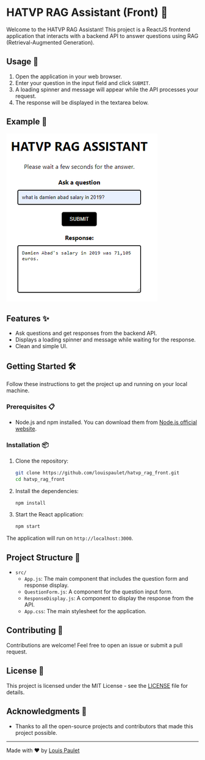 # HATVP RAG Assistant (Front) 🚀

Welcome to the HATVP RAG Assistant! This project is a ReactJS frontend application that interacts with a backend API to answer questions using RAG (Retrieval-Augmented Generation).

## Usage 🚀

1. Open the application in your web browser.
2. Enter your question in the input field and click `SUBMIT`.
3. A loading spinner and message will appear while the API processes your request.
4. The response will be displayed in the textarea below.

## Example 📸

![Example](https://raw.githubusercontent.com/louispaulet/hatvp_rag_front/main/mockups/current_appearance.png)

## Features ✨

- Ask questions and get responses from the backend API.
- Displays a loading spinner and message while waiting for the response.
- Clean and simple UI.

## Getting Started 🛠️

Follow these instructions to get the project up and running on your local machine.

### Prerequisites 📋

- Node.js and npm installed. You can download them from [Node.js official website](https://nodejs.org/).

### Installation 📦

1. Clone the repository:

    ```bash
    git clone https://github.com/louispaulet/hatvp_rag_front.git
    cd hatvp_rag_front
    ```

2. Install the dependencies:

    ```bash
    npm install
    ```

3. Start the React application:

    ```bash
    npm start
    ```

The application will run on `http://localhost:3000`.

## Project Structure 📂

- `src/`
  - `App.js`: The main component that includes the question form and response display.
  - `QuestionForm.js`: A component for the question input form.
  - `ResponseDisplay.js`: A component to display the response from the API.
  - `App.css`: The main stylesheet for the application.

## Contributing 🤝

Contributions are welcome! Feel free to open an issue or submit a pull request.

## License 📄

This project is licensed under the MIT License - see the [LICENSE](LICENSE) file for details.

## Acknowledgments 🙏

- Thanks to all the open-source projects and contributors that made this project possible.

---

Made with ❤️ by [Louis Paulet](https://github.com/louispaulet)
